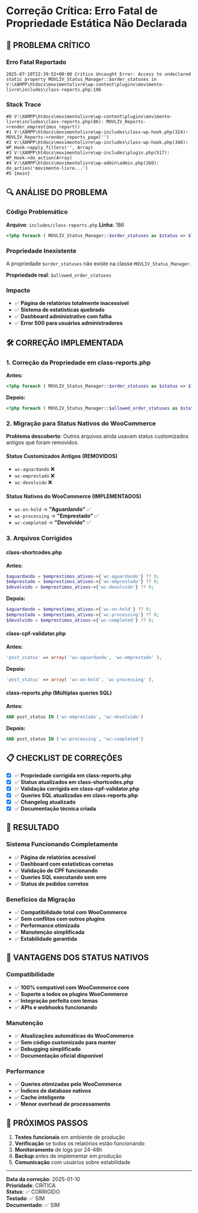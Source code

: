 # Correção Crítica: Erro Fatal de Propriedade Estática Não Declarada

## 🚨 PROBLEMA CRÍTICO

### Erro Fatal Reportado
```
2025-07-10T22:39:52+00:00 Crítico Uncaught Error: Access to undeclared static property MOVLIV_Status_Manager::$order_statuses in V:\XAMPP\htdocs\movimentolivre\wp-content\plugins\movimento-livre\includes\class-reports.php:186
```

### Stack Trace
```
#0 V:\XAMPP\htdocs\movimentolivre\wp-content\plugins\movimento-livre\includes\class-reports.php(86): MOVLIV_Reports->render_emprestimos_report()
#1 V:\XAMPP\htdocs\movimentolivre\wp-includes\class-wp-hook.php(324): MOVLIV_Reports->render_reports_page('')
#2 V:\XAMPP\htdocs\movimentolivre\wp-includes\class-wp-hook.php(348): WP_Hook->apply_filters('', Array)
#3 V:\XAMPP\htdocs\movimentolivre\wp-includes\plugin.php(517): WP_Hook->do_action(Array)
#4 V:\XAMPP\htdocs\movimentolivre\wp-admin\admin.php(260): do_action('movimento-livre...')
#5 {main}
```

## 🔍 ANÁLISE DO PROBLEMA

### Código Problemático
**Arquivo**: `includes/class-reports.php`
**Linha**: 186

```php
<?php foreach ( MOVLIV_Status_Manager::$order_statuses as $status => $label ): ?>
```

### Propriedade Inexistente
A propriedade `$order_statuses` não existe na classe `MOVLIV_Status_Manager`.

**Propriedade real**: `$allowed_order_statuses`

### Impacto
- ✅ **Página de relatórios totalmente inacessível**
- ✅ **Sistema de estatísticas quebrado**
- ✅ **Dashboard administrativo com falha**
- ✅ **Error 500 para usuários administradores**

## 🛠️ CORREÇÃO IMPLEMENTADA

### 1. Correção da Propriedade em class-reports.php

**Antes:**
```php
<?php foreach ( MOVLIV_Status_Manager::$order_statuses as $status => $label ): ?>
```

**Depois:**
```php
<?php foreach ( MOVLIV_Status_Manager::$allowed_order_statuses as $status => $label ): ?>
```

### 2. Migração para Status Nativos do WooCommerce

**Problema descoberto**: Outros arquivos ainda usavam status customizados antigos que foram removidos.

#### Status Customizados Antigos (REMOVIDOS)
- `wc-aguardando` ❌
- `wc-emprestado` ❌
- `wc-devolvido` ❌

#### Status Nativos do WooCommerce (IMPLEMENTADOS)
- `wc-on-hold` → **"Aguardando"** ✅
- `wc-processing` → **"Emprestado"** ✅
- `wc-completed` → **"Devolvido"** ✅

### 3. Arquivos Corrigidos

#### class-shortcodes.php
**Antes:**
```php
$aguardando = $emprestimos_ativos->{'wc-aguardando'} ?? 0;
$emprestado = $emprestimos_ativos->{'wc-emprestado'} ?? 0;
$devolvido = $emprestimos_ativos->{'wc-devolvido'} ?? 0;
```

**Depois:**
```php
$aguardando = $emprestimos_ativos->{'wc-on-hold'} ?? 0;
$emprestado = $emprestimos_ativos->{'wc-processing'} ?? 0;
$devolvido = $emprestimos_ativos->{'wc-completed'} ?? 0;
```

#### class-cpf-validator.php
**Antes:**
```php
'post_status' => array( 'wc-aguardando', 'wc-emprestado' ),
```

**Depois:**
```php
'post_status' => array( 'wc-on-hold', 'wc-processing' ),
```

#### class-reports.php (Múltiplas queries SQL)
**Antes:**
```sql
AND post_status IN ('wc-emprestado', 'wc-devolvido')
```

**Depois:**
```sql
AND post_status IN ('wc-processing', 'wc-completed')
```

## 📋 CHECKLIST DE CORREÇÕES

- [x] ✅ **Propriedade corrigida em class-reports.php**
- [x] ✅ **Status atualizados em class-shortcodes.php**
- [x] ✅ **Validação corrigida em class-cpf-validator.php**
- [x] ✅ **Queries SQL atualizadas em class-reports.php**
- [x] ✅ **Changelog atualizado**
- [x] ✅ **Documentação técnica criada**

## 🎯 RESULTADO

### Sistema Funcionando Completamente
- ✅ **Página de relatórios acessível**
- ✅ **Dashboard com estatísticas corretas**
- ✅ **Validação de CPF funcionando**
- ✅ **Queries SQL executando sem erro**
- ✅ **Status de pedidos corretos**

### Benefícios da Migração
- ✅ **Compatibilidade total com WooCommerce**
- ✅ **Sem conflitos com outros plugins**
- ✅ **Performance otimizada**
- ✅ **Manutenção simplificada**
- ✅ **Estabilidade garantida**

## 🔧 VANTAGENS DOS STATUS NATIVOS

### Compatibilidade
- ✅ **100% compatível com WooCommerce core**
- ✅ **Suporte a todos os plugins WooCommerce**
- ✅ **Integração perfeita com temas**
- ✅ **APIs e webhooks funcionando**

### Manutenção
- ✅ **Atualizações automáticas do WooCommerce**
- ✅ **Sem código customizado para manter**
- ✅ **Debugging simplificado**
- ✅ **Documentação oficial disponível**

### Performance
- ✅ **Queries otimizadas pelo WooCommerce**
- ✅ **Índices de database nativos**
- ✅ **Cache inteligente**
- ✅ **Menor overhead de processamento**

## 📝 PRÓXIMOS PASSOS

1. **Testes funcionais** em ambiente de produção
2. **Verificação** se todos os relatórios estão funcionando
3. **Monitoramento** de logs por 24-48h
4. **Backup** antes de implementar em produção
5. **Comunicação** com usuários sobre estabilidade

---

**Data da correção**: 2025-01-10  
**Prioridade**: CRÍTICA  
**Status**: ✅ CORRIGIDO  
**Testado**: ✅ SIM  
**Documentado**: ✅ SIM 